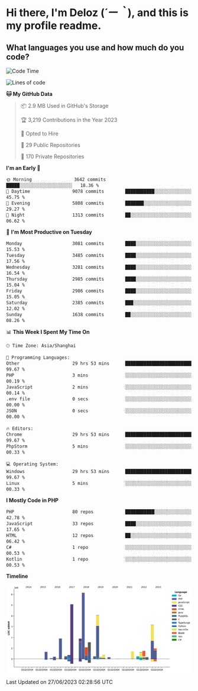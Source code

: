 # **Hi there, I'm Deloz (*´ー｀*), and this is my profile readme.**

## **What languages you use and how much do you code?**

<!--START_SECTION:waka-->
![Code Time](http://img.shields.io/badge/Code%20Time-1%2C752%20hrs%2045%20mins-blue)

![Lines of code](https://img.shields.io/badge/From%20Hello%20World%20I%27ve%20Written-31.1%20million%20lines%20of%20code-blue)

**🐱 My GitHub Data** 

> 📦 2.9 MB Used in GitHub's Storage 
 > 
> 🏆 3,219 Contributions in the Year 2023
 > 
> 💼 Opted to Hire
 > 
> 📜 29 Public Repositories 
 > 
> 🔑 170 Private Repositories 
 > 
**I'm an Early 🐤** 

```text
🌞 Morning                3642 commits        █████░░░░░░░░░░░░░░░░░░░░   18.36 % 
🌆 Daytime                9078 commits        ███████████░░░░░░░░░░░░░░   45.75 % 
🌃 Evening                5808 commits        ███████░░░░░░░░░░░░░░░░░░   29.27 % 
🌙 Night                  1313 commits        ██░░░░░░░░░░░░░░░░░░░░░░░   06.62 % 
```
📅 **I'm Most Productive on Tuesday** 

```text
Monday                   3081 commits        ████░░░░░░░░░░░░░░░░░░░░░   15.53 % 
Tuesday                  3485 commits        ████░░░░░░░░░░░░░░░░░░░░░   17.56 % 
Wednesday                3281 commits        ████░░░░░░░░░░░░░░░░░░░░░   16.54 % 
Thursday                 2985 commits        ████░░░░░░░░░░░░░░░░░░░░░   15.04 % 
Friday                   2986 commits        ████░░░░░░░░░░░░░░░░░░░░░   15.05 % 
Saturday                 2385 commits        ███░░░░░░░░░░░░░░░░░░░░░░   12.02 % 
Sunday                   1638 commits        ██░░░░░░░░░░░░░░░░░░░░░░░   08.26 % 
```


📊 **This Week I Spent My Time On** 

```text
🕑︎ Time Zone: Asia/Shanghai

💬 Programming Languages: 
Other                    29 hrs 53 mins      █████████████████████████   99.67 % 
PHP                      3 mins              ░░░░░░░░░░░░░░░░░░░░░░░░░   00.19 % 
JavaScript               2 mins              ░░░░░░░░░░░░░░░░░░░░░░░░░   00.14 % 
.env file                0 secs              ░░░░░░░░░░░░░░░░░░░░░░░░░   00.00 % 
JSON                     0 secs              ░░░░░░░░░░░░░░░░░░░░░░░░░   00.00 % 

🔥 Editors: 
Chrome                   29 hrs 53 mins      █████████████████████████   99.67 % 
PhpStorm                 5 mins              ░░░░░░░░░░░░░░░░░░░░░░░░░   00.33 % 

💻 Operating System: 
Windows                  29 hrs 53 mins      █████████████████████████   99.67 % 
Linux                    5 mins              ░░░░░░░░░░░░░░░░░░░░░░░░░   00.33 % 
```

**I Mostly Code in PHP** 

```text
PHP                      80 repos            ███████████░░░░░░░░░░░░░░   42.78 % 
JavaScript               33 repos            ████░░░░░░░░░░░░░░░░░░░░░   17.65 % 
HTML                     12 repos            ██░░░░░░░░░░░░░░░░░░░░░░░   06.42 % 
C#                       1 repo              ░░░░░░░░░░░░░░░░░░░░░░░░░   00.53 % 
Kotlin                   1 repo              ░░░░░░░░░░░░░░░░░░░░░░░░░   00.53 % 
```



**Timeline**

![Lines of Code chart](https://raw.githubusercontent.com/deloz/deloz/main/assets/bar_graph.png)


 Last Updated on 27/06/2023 02:28:56 UTC
<!--END_SECTION:waka-->
